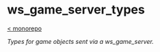 # ws_game_server_types

[< monorepo](../../README.md)

*Types for game objects sent via a ws_game_server.*
